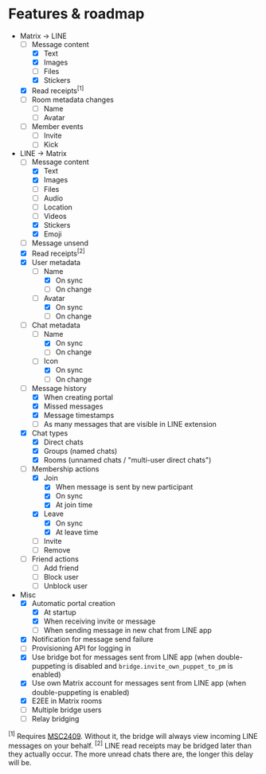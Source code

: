 # Features & roadmap

* Matrix → LINE
  * [ ] Message content
    * [x] Text
    * [x] Images
    * [ ] Files
    * [x] Stickers
  * [x] Read receipts<sup>[1]</sup>
  * [ ] Room metadata changes
    * [ ] Name
    * [ ] Avatar
  * [ ] Member events
    * [ ] Invite
    * [ ] Kick
* LINE → Matrix
  * [ ] Message content
    * [x] Text
    * [x] Images
    * [ ] Files
    * [ ] Audio
    * [ ] Location
    * [ ] Videos
    * [x] Stickers
    * [x] Emoji
  * [ ] Message unsend
  * [x] Read receipts<sup>[2]</sup>
  * [x] User metadata
    * [ ] Name
      * [x] On sync
      * [ ] On change
    * [ ] Avatar
      * [x] On sync
      * [ ] On change
  * [ ] Chat metadata
    * [ ] Name
      * [x] On sync
      * [ ] On change
    * [ ] Icon
      * [x] On sync
      * [ ] On change
  * [ ] Message history
    * [x] When creating portal
    * [x] Missed messages
    * [x] Message timestamps
    * [ ] As many messages that are visible in LINE extension
  * [x] Chat types
    * [x] Direct chats
    * [x] Groups (named chats)
    * [x] Rooms (unnamed chats / "multi-user direct chats")
  * [ ] Membership actions
    * [x] Join
      * [x] When message is sent by new participant
      * [x] On sync
      * [x] At join time
    * [x] Leave
      * [x] On sync
      * [x] At leave time
    * [ ] Invite
    * [ ] Remove
  * [ ] Friend actions
    * [ ] Add friend
    * [ ] Block user
    * [ ] Unblock user
* Misc
  * [x] Automatic portal creation
    * [x] At startup
    * [x] When receiving invite or message
    * [ ] When sending message in new chat from LINE app
  * [x] Notification for message send failure
  * [ ] Provisioning API for logging in
  * [x] Use bridge bot for messages sent from LINE app (when double-puppeting is disabled and `bridge.invite_own_puppet_to_pm` is enabled)
  * [x] Use own Matrix account for messages sent from LINE app (when double-puppeting is enabled)
  * [x] E2EE in Matrix rooms
  * [ ] Multiple bridge users
  * [ ] Relay bridging

<sup>[1]</sup> Requires [MSC2409](https://github.com/matrix-org/matrix-doc/pull/2409). Without it, the bridge will always view incoming LINE messages on your behalf.
<sup>[2]</sup> LINE read receipts may be bridged later than they actually occur. The more unread chats there are, the longer this delay will be.
